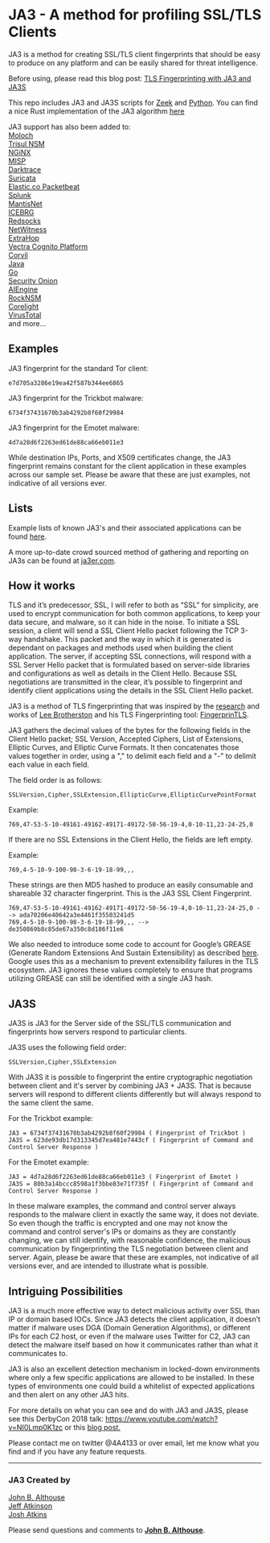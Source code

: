 # JA3 - A method for profiling SSL/TLS Clients

JA3 is a method for creating SSL/TLS client fingerprints that should be easy to produce on any platform and can be easily shared for threat intelligence.

Before using, please read this blog post: [TLS Fingerprinting with JA3 and JA3S](https://engineering.salesforce.com/tls-fingerprinting-with-ja3-and-ja3s-247362855967)

This repo includes JA3 and JA3S scripts for [Zeek](https://www.zeekurity.org/) and [Python](https://www.python.org/). You can find a nice Rust implementation of the JA3 algorithm [here](https://github.com/jabedude/ja3-rs)

JA3 support has also been added to:  
[Moloch](http://molo.ch/)  
[Trisul NSM](https://github.com/trisulnsm/trisul-scripts/tree/master/lua/frontend_scripts/reassembly/ja3)  
[NGiNX](https://github.com/fooinha/nginx-ssl-ja3)  
[MISP](https://github.com/MISP)  
[Darktrace](https://www.darktrace.com/)  
[Suricata](https://suricata-ids.org/tag/ja3/)  
[Elastic.co Packetbeat](https://www.elastic.co/guide/en/beats/packetbeat/master/exported-fields-tls.html)  
[Splunk](https://www.splunk.com/blog/2017/12/18/configuring-ja3-with-bro-for-splunk.html)  
[MantisNet](https://www.mantisnet.com/)  
[ICEBRG](http://icebrg.io/)  
[Redsocks](https://www.redsocks.eu/)  
[NetWitness](https://github.com/timetology/nw/tree/master/parsers/ssl_ja3)  
[ExtraHop](https://www.extrahop.com/)  
[Vectra Cognito Platform](https://vectra.ai/)  
[Corvil](https://www.corvil.com/blog/2018/environmentally-conscious-understanding-your-network)  
[Java](https://github.com/lafaspot/ja3_4java)  
[Go](https://github.com/open-ch/ja3)  
[Security Onion](https://securityonion.net/)   
[AIEngine](https://bitbucket.org/camp0/aiengine)  
[RockNSM](https://rocknsm.io/)  
[Corelight](https://www.corelight.com/products/software)  
[VirusTotal](https://blog.virustotal.com/2019/10/in-house-dynamic-analysis-virustotal-jujubox.html#ja3)  
and more...  


## Examples

JA3 fingerprint for the standard Tor client:  
```
e7d705a3286e19ea42f587b344ee6865
```
JA3 fingerprint for the Trickbot malware:
```
6734f37431670b3ab4292b8f60f29984
```
JA3 fingerprint for the Emotet malware:
```
4d7a28d6f2263ed61de88ca66eb011e3
```

While destination IPs, Ports, and X509 certificates change, the JA3 fingerprint remains constant for the client application in these examples across our sample set. Please be aware that these are just examples, not indicative of all versions ever.

## Lists

Example lists of known JA3's and their associated applications can be found [here](https://github.com/salesforce/ja3/tree/master/lists).  

A more up-to-date crowd sourced method of gathering and reporting on JA3s can be found at [ja3er.com](https://ja3er.com).  

## How it works

TLS and it’s predecessor, SSL, I will refer to both as “SSL” for simplicity, are used to encrypt communication for both common applications, to keep your data secure, and malware, so it can hide in the noise. To initiate a SSL session, a client will send a SSL Client Hello packet following the TCP 3-way handshake. This packet and the way in which it is generated is dependant on packages and methods used when building the client application. The server, if accepting SSL connections, will respond with a SSL Server Hello packet that is formulated based on server-side libraries and configurations as well as details in the Client Hello. Because SSL negotiations are transmitted in the clear, it’s possible to fingerprint and identify client applications using the details in the SSL Client Hello packet.

JA3 is a method of TLS fingerprinting that was inspired by the [research](https://blog.squarelemon.com/tls-fingerprinting/) and works of [Lee Brotherston](https://twitter.com/synackpse) and his TLS Fingerprinting tool: [FingerprinTLS](https://github.com/LeeBrotherston/tls-fingerprinting/tree/master/fingerprintls). 

JA3 gathers the decimal values of the bytes for the following fields in the Client Hello packet; SSL Version, Accepted Ciphers, List of Extensions, Elliptic Curves, and Elliptic Curve Formats. It then concatenates those values together in order, using a "," to delimit each field and a "-" to delimit each value in each field.

The field order is as follows:
```
SSLVersion,Cipher,SSLExtension,EllipticCurve,EllipticCurvePointFormat
```
Example:
```    
769,47-53-5-10-49161-49162-49171-49172-50-56-19-4,0-10-11,23-24-25,0
```
If there are no SSL Extensions in the Client Hello, the fields are left empty. 

Example:
```   
769,4-5-10-9-100-98-3-6-19-18-99,,,
```
These strings are then MD5 hashed to produce an easily consumable and shareable 32 character fingerprint. This is the JA3 SSL Client Fingerprint.
```
769,47-53-5-10-49161-49162-49171-49172-50-56-19-4,0-10-11,23-24-25,0 --> ada70206e40642a3e4461f35503241d5
769,4-5-10-9-100-98-3-6-19-18-99,,, --> de350869b8c85de67a350c8d186f11e6
```
We also needed to introduce some code to account for Google’s GREASE (Generate Random Extensions And Sustain Extensibility) as described [here](https://tools.ietf.org/html/draft-davidben-tls-grease-01). Google uses this as a mechanism to prevent extensibility failures in the TLS ecosystem.  JA3 ignores these values completely to ensure that programs utilizing GREASE can still be identified with a single JA3 hash.

## JA3S

JA3S is JA3 for the Server side of the SSL/TLS communication and fingerprints how servers respond to particular clients. 

JA3S uses the following field order:
```
SSLVersion,Cipher,SSLExtension
```
With JA3S it is possible to fingerprint the entire cryptographic negotiation between client and it's server by combining JA3 + JA3S. That is because servers will respond to different clients differently but will always respond to the same client the same.

For the Trickbot example:
```
JA3 = 6734f37431670b3ab4292b8f60f29984 ( Fingerprint of Trickbot )
JA3S = 623de93db17d313345d7ea481e7443cf ( Fingerprint of Command and Control Server Response )
```
For the Emotet example:
```
JA3 = 4d7a28d6f2263ed61de88ca66eb011e3 ( Fingerprint of Emotet )
JA3S = 80b3a14bccc8598a1f3bbe83e71f735f ( Fingerprint of Command and Control Server Response )
```

In these malware examples, the command and control server always responds to the malware client in exactly the same way, it does not deviate. So even though the traffic is encrypted and one may not know the command and control server's IPs or domains as they are constantly changing, we can still identify, with reasonable confidence, the malicious communication by fingerprinting the TLS negotiation between client and server. Again, please be aware that these are examples, not indicative of all versions ever, and are intended to illustrate what is possible.

## Intriguing Possibilities

JA3 is a much more effective way to detect malicious activity over SSL than IP or domain based IOCs. Since JA3 detects the client application, it doesn’t matter if malware uses DGA (Domain Generation Algorithms), or different IPs for each C2 host, or even if the malware uses Twitter for C2, JA3 can detect the malware itself based on how it communicates rather than what it communicates to.

JA3 is also an excellent detection mechanism in locked-down environments where only a few specific applications are allowed to be installed. In these types of environments one could build a whitelist of expected applications and then alert on any other JA3 hits.

For more details on what you can see and do with JA3 and JA3S, please see this DerbyCon 2018 talk: https://www.youtube.com/watch?v=NI0Lmp0K1zc or this [blog post.](https://engineering.salesforce.com/tls-fingerprinting-with-ja3-and-ja3s-247362855967)

Please contact me on twitter @4A4133 or over email, let me know what you find and if you have any feature requests. 

___  
### JA3 Created by

[John B. Althouse](mailto:jalthouse@salesforce.com)  
[Jeff Atkinson](mailto:jatkinson@salesforce.com)  
[Josh Atkins](mailto:j.atkins@salesforce.com)  

Please send questions and comments to **[John B. Althouse](mailto:jalthouse@salesforce.com)**.

